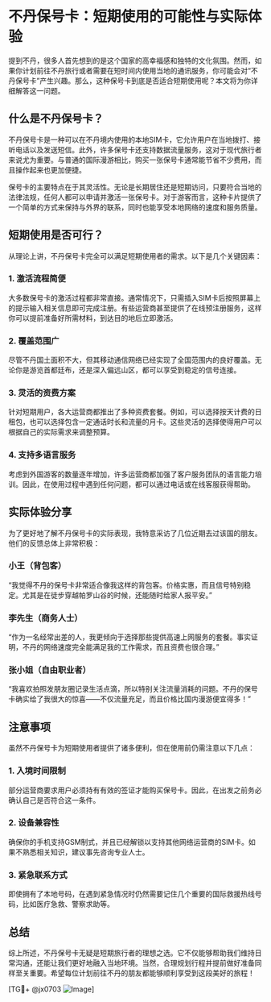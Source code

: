 # 不丹保号卡：短期使用的可能性与实际体验

提到不丹，很多人首先想到的是这个国家的高幸福感和独特的文化氛围。然而，如果你计划前往不丹旅行或者需要在短时间内使用当地的通讯服务，你可能会对“不丹保号卡”产生兴趣。那么，这种保号卡到底是否适合短期使用呢？本文将为你详细解答这一问题。

## 什么是不丹保号卡？

不丹保号卡是一种可以在不丹境内使用的本地SIM卡，它允许用户在当地拨打、接听电话以及发送短信。此外，许多保号卡还支持数据流量服务，这对于现代旅行者来说尤为重要。与普通的国际漫游相比，购买一张保号卡通常能节省不少费用，而且操作起来也更加便捷。

保号卡的主要特点在于其灵活性。无论是长期居住还是短期访问，只要符合当地的法律法规，任何人都可以申请并激活一张保号卡。对于游客而言，这种卡片提供了一个简单的方式来保持与外界的联系，同时也能享受本地网络的速度和服务质量。

## 短期使用是否可行？

从理论上讲，不丹保号卡完全可以满足短期使用者的需求。以下是几个关键因素：

### 1. **激活流程简便**
大多数保号卡的激活过程都非常直接。通常情况下，只需插入SIM卡后按照屏幕上的提示输入相关信息即可完成注册。有些运营商甚至提供了在线预注册服务，这样你可以提前准备好所需材料，到达目的地后立即激活。

### 2. **覆盖范围广**
尽管不丹国土面积不大，但其移动通信网络已经实现了全国范围内的良好覆盖。无论你是游览首都廷布，还是深入偏远山区，都可以享受到稳定的信号连接。

### 3. **灵活的资费方案**
针对短期用户，各大运营商都推出了多种资费套餐。例如，可以选择按天计费的日租包，也可以选择包含一定通话时长和流量的月卡。这些灵活的选择使得用户可以根据自己的实际需求来调整预算。

### 4. **支持多语言服务**
考虑到外国游客的数量逐年增加，许多运营商都加强了客户服务团队的语言能力培训。因此，在使用过程中遇到任何问题，都可以通过电话或在线客服获得帮助。

## 实际体验分享

为了更好地了解不丹保号卡的实际表现，我特意采访了几位近期去过该国的朋友。他们的反馈总体上非常积极：

### 小王（背包客）
“我觉得不丹的保号卡非常适合像我这样的背包客。价格实惠，而且信号特别稳定。尤其是在徒步穿越帕罗山谷的时候，还能随时给家人报平安。”

### 李先生（商务人士）
“作为一名经常出差的人，我更倾向于选择那些提供高速上网服务的套餐。事实证明，不丹的网络速度完全能满足我的工作需求，而且资费也很合理。”

### 张小姐（自由职业者）
“我喜欢拍照发朋友圈记录生活点滴，所以特别关注流量消耗的问题。不丹的保号卡确实给了我很大的惊喜——不仅流量充足，而且价格比国内漫游便宜得多！”

## 注意事项

虽然不丹保号卡为短期使用者提供了诸多便利，但在使用前仍需注意以下几点：

### 1. **入境时间限制**
部分运营商要求用户必须持有有效的签证才能购买保号卡。因此，在出发之前务必确认自己是否符合这一条件。

### 2. **设备兼容性**
确保你的手机支持GSM制式，并且已经解锁以支持其他网络运营商的SIM卡。如果不熟悉相关知识，建议事先咨询专业人士。

### 3. **紧急联系方式**
即使拥有了本地号码，在遇到紧急情况时仍然需要记住几个重要的国际救援热线号码，比如医疗急救、警察求助等。

## 总结

综上所述，不丹保号卡无疑是短期旅行者的理想之选。它不仅能够帮助我们维持日常沟通，还能让我们更好地融入当地环境。当然，合理规划行程并提前做好准备同样至关重要。希望每位计划前往不丹的朋友都能够顺利享受到这段美好的旅程！

[TG💪+ @jx0703 ![Image](https://github.com/user-attachments/assets/dbca1d08-cadb-493c-b0ec-ad6f7a83f270)]
